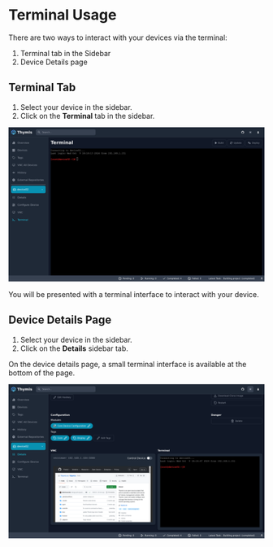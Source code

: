 # Terminal Usage

There are two ways to interact with your devices via the terminal:

1. Terminal tab in the Sidebar
2. Device Details page

## Terminal Tab

1. Select your device in the sidebar.
2. Click on the **Terminal** tab in the sidebar.

![Terminal Tab](terminal-tab.png)

You will be presented with a terminal interface to interact with your device.

## Device Details Page

1. Select your device in the sidebar.
2. Click on the **Details** sidebar tab.

On the device details page, a small terminal interface is available at the bottom of the page.

![Device Details Terminal](device-details-terminal.png)
